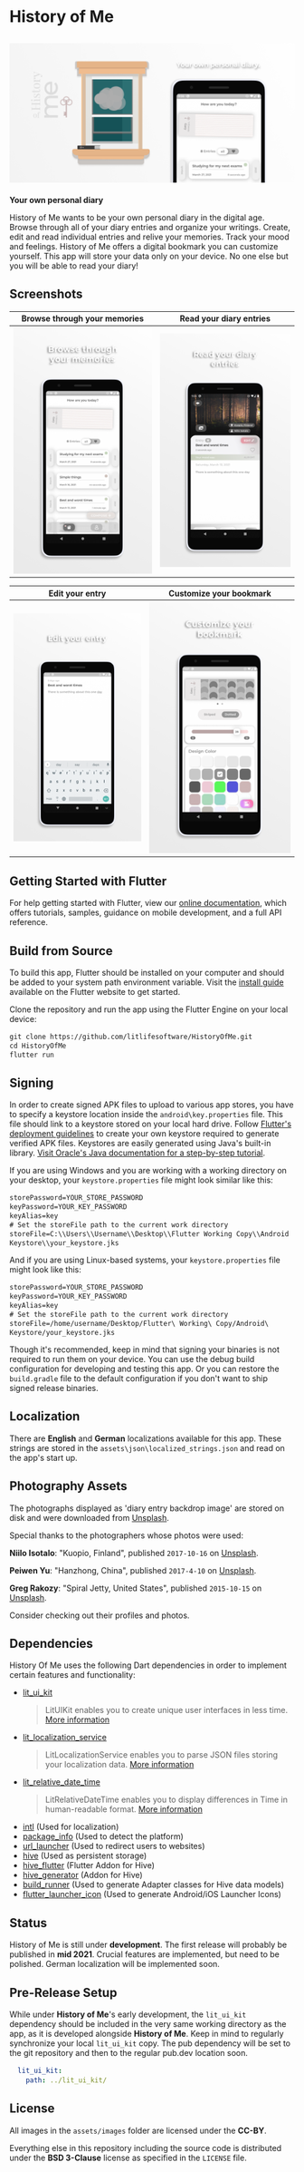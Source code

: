 # History of Me

## ![History of Me Feature Graphic](assets/misc/Google_Playstore_Promo_Image_2.png "History of Me Feature Graphic")

**Your own personal diary**

History of Me wants to be your own personal diary in the digital age. Browse through all of your diary entries and organize your writings. Create, edit and read individual entries and relive your memories. Track your mood and feelings. History of Me offers a digital bookmark you can customize yourself. This app will store your data only on your device. No one else but you will be able to read your diary!

## Screenshots

| Browse through your memories                                                                               | Read your diary entries                                                                          |
| ---------------------------------------------------------------------------------------------------------- | ------------------------------------------------------------------------------------------------ |
| ![Browse through your memories](assets/misc/History_Of_Me_Screenshot_1.png "Browse through your memories") | ![Read your diary entries](assets/misc/History_Of_Me_Screenshot_2.png "Read your diary entries") |

| Edit your entry                                                                  | Customize your bookmark                                                                          |
| -------------------------------------------------------------------------------- | ------------------------------------------------------------------------------------------------ |
| ![Edit your entry](assets/misc/History_Of_Me_Screenshot_5.png "Edit your entry") | ![Customize your bookmark](assets/misc/History_Of_Me_Screenshot_4.png "Customize your bookmark") |

## Getting Started with Flutter

For help getting started with Flutter, view our
[online documentation](https://flutter.dev/docs), which offers tutorials,
samples, guidance on mobile development, and a full API reference.

## Build from Source

To build this app, Flutter should be installed on your computer and should be added to your system path environment variable. Visit the [install guide](https://flutter.io/docs/get-started/install) available on the Flutter website to get started.

Clone the repository and run the app using the Flutter Engine on your local device:

```
git clone https://github.com/litlifesoftware/HistoryOfMe.git
cd HistoryOfMe
flutter run
```

## Signing

In order to create signed APK files to upload to various app stores, you have to specify a keystore location inside the `android\key.properties` file. This file should link to a keystore stored on your local hard drive. Follow [Flutter's deployment guidelines](https://flutter.dev/docs/deployment/android#create-a-keystore) to create your own keystore required to generate verified APK files. Keystores are easily generated using Java's built-in library. [Visit Oracle's Java documentation for a step-by-step tutorial](https://docs.oracle.com/cd/E19509-01/820-3503/ggfen/index.html).

If you are using Windows and you are working with a working directory on your desktop, your `keystore.properties` file might look similar like this:

```properties
storePassword=YOUR_STORE_PASSWORD
keyPassword=YOUR_KEY_PASSWORD
keyAlias=key
# Set the storeFile path to the current work directory
storeFile=C:\\Users\\Username\\Desktop\\Flutter Working Copy\\Android Keystore\\your_keystore.jks
```

And if you are using Linux-based systems, your `keystore.properties` file might look like this:
```properties
storePassword=YOUR_STORE_PASSWORD
keyPassword=YOUR_KEY_PASSWORD
keyAlias=key
# Set the storeFile path to the current work directory
storeFile=/home/username/Desktop/Flutter\ Working\ Copy/Android\ Keystore/your_keystore.jks
```

Though it's recommended, keep in mind that signing your binaries is not required to run them on your device. You can use the debug build configuration for developing and testing this app. Or you can restore the `build.gradle` file to the default configuration if you don't want to ship signed release binaries.

## Localization

There are **English** and **German** localizations available for this app. These strings are stored in the `assets\json\localized_strings.json` and read on the app's start up.

## Photography Assets

The photographs displayed as 'diary entry backdrop image' are stored on disk and were downloaded from [Unsplash](https://www.unsplash.com/).

Special thanks to the photographers whose photos were used:

**Niilo Isotalo**: "Kuopio, Finland", published `2017-10-16` on [Unsplash](https://unsplash.com/photos/-BZc9Ee1qo0).

**Peiwen Yu**: "Hanzhong, China", published `2017-4-10` on [Unsplash](https://unsplash.com/photos/Etpd8Le6b8E).

**Greg Rakozy**: "Spiral Jetty, United States", published `2015-10-15` on [Unsplash](https://unsplash.com/photos/oMpAz-DN-9I).

Consider checking out their profiles and photos.

## Dependencies

History Of Me uses the following Dart dependencies in order to implement certain
features and functionality:

- [lit_ui_kit](https://pub.dev/packages/lit_ui_kit)
  > LitUIKit enables you to create unique user interfaces in less time. [More information](https://www.github.com/litlifesoftware/lit_ui_kit)
- [lit_localization_service](https://pub.dev/packages/lit_localization_service)
  > LitLocalizationService enables you to parse JSON files storing your localization data. [More information](https://www.github.com/litlifesoftware/lit_localization_service)
- [lit_relative_date_time](https://pub.dev/packages/lit_relative_date_time)
  > LitRelativeDateTime enables you to display differences in Time in human-readable format. [More information](https://www.github.com/litlifesoftware/lit_relative_date_time)
- [intl](https://pub.dev/packages/intl) (Used for localization)
- [package_info](https://pub.dev/packages/package_info) (Used to detect the platform)
- [url_launcher](https://pub.dev/packages/url_launcher) (Used to
  redirect users to websites)
- [hive](https://pub.dev/packages/hive) (Used as persistent storage)
- [hive_flutter](https://pub.dev/packages/hive_flutter) (Flutter Addon for Hive)
- [hive_generator](https://pub.dev/packages/hive_generator) (Addon for Hive)
- [build_runner](https://pub.dev/packages/build_runner) (Used to generate Adapter classes for Hive data models)
- [flutter_launcher_icon](https://pub.dev/packages/flutter_launcher_icons) (Used to generate Android/iOS Launcher Icons)

## Status

History of Me is still under **development**. The first release will probably be published in **mid 2021**. Crucial features are implemented, but need to be polished. German localization will be implemented soon.

## Pre-Release Setup

While under **History of Me**'s early development, the `lit_ui_kit` dependency should be included in the very same working directory as the app, as it is developed alongside **History of Me**. Keep in mind to regularly synchronize your local `lit_ui_kit` copy. The pub dependency will be set to the git repository and then to the regular pub.dev location soon. 

```yaml
  lit_ui_kit:
    path: ../lit_ui_kit/
```

## License

All images in the `assets/images` folder are licensed under the **CC-BY**.

Everything else in this repository including the source code is distributed under the
**BSD 3-Clause** license as specified in the `LICENSE` file.